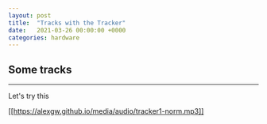 ```yaml
---
layout: post
title:  "Tracks with the Tracker"
date:   2021-03-26 00:00:00 +0000
categories: hardware
---
```



## Some tracks
-----------------

Let's try this

[[https://alexgw.github.io/media/audio/tracker1-norm.mp3]]
